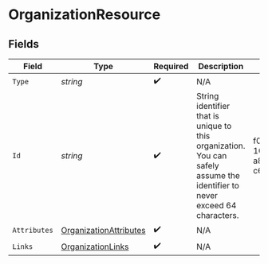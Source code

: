 # OrganizationResource


## Fields

| Field                                                                                                                      | Type                                                                                                                       | Required                                                                                                                   | Description                                                                                                                | Example                                                                                                                    |
| -------------------------------------------------------------------------------------------------------------------------- | -------------------------------------------------------------------------------------------------------------------------- | -------------------------------------------------------------------------------------------------------------------------- | -------------------------------------------------------------------------------------------------------------------------- | -------------------------------------------------------------------------------------------------------------------------- |
| `Type`                                                                                                                     | *string*                                                                                                                   | :heavy_check_mark:                                                                                                         | N/A                                                                                                                        |                                                                                                                            |
| `Id`                                                                                                                       | *string*                                                                                                                   | :heavy_check_mark:                                                                                                         | String identifier that is unique to this organization. You can safely assume the identifier to never exceed 64 characters. | f0b30634-108c-439c-a8c1-c6a91197f022                                                                                       |
| `Attributes`                                                                                                               | [OrganizationAttributes](../../Models/Components/OrganizationAttributes.md)                                                | :heavy_check_mark:                                                                                                         | N/A                                                                                                                        |                                                                                                                            |
| `Links`                                                                                                                    | [OrganizationLinks](../../Models/Components/OrganizationLinks.md)                                                          | :heavy_check_mark:                                                                                                         | N/A                                                                                                                        |                                                                                                                            |